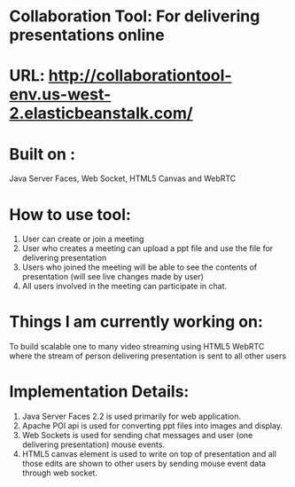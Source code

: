 
Collaboration Tool: For delivering presentations online 
========================================================

URL: http://collaborationtool-env.us-west-2.elasticbeanstalk.com/
===

Built on :
==========
Java Server Faces, Web Socket, HTML5 Canvas and WebRTC

How to use tool:
================
1. User can create or join a meeting 
2. User who creates a meeting can upload a ppt file and use the file for delivering presentation 
3. Users who joined the meeting will be able to see the contents of presentation (will see live changes made by user)
4. All users involved in the meeting can participate in chat.

Things I am currently working on:
==================================
To build scalable one to many video streaming using HTML5 WebRTC where the stream of person delivering presentation is sent to all other users 

Implementation Details:
========================
1. Java Server Faces 2.2 is used primarily for web application.
2. Apache POI api is used for converting ppt files into images and display.
3. Web Sockets is used for sending chat messages and user (one delivering presentation) mouse events.
4. HTML5 canvas element is used to write on top of presentation and all those edits are shown to other users by sending mouse event data through web socket.
